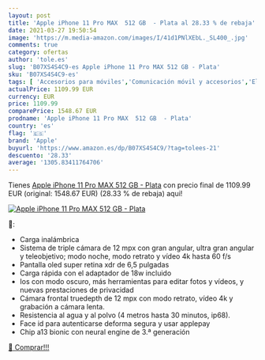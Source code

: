 ```yaml
---
layout: post
title: 'Apple iPhone 11 Pro MAX  512 GB  - Plata al 28.33 % de rebaja'
date: 2021-03-27 19:50:54
image: 'https://m.media-amazon.com/images/I/41d1PNlXEbL._SL400_.jpg'
comments: true
category: ofertas
author: 'tole.es'
slug: 'B07XS4S4C9-es Apple iPhone 11 Pro MAX 512 GB - Plata'
sku: 'B07XS4S4C9-es'
tags: [ 'Accesorios para móviles','Comunicación móvil y accesorios','Electrónica','Fundas y carcasas para teléfonos móviles','apple','iphone', ]
actualPrice: 1109.99 EUR
currency: EUR
price: 1109.99
comparePrice: 1548.67 EUR
prodname: 'Apple iPhone 11 Pro MAX  512 GB  - Plata'
country: 'es'
flag: '🇪🇸'
brand: 'Apple'
buyurl: 'https://www.amazon.es/dp/B07XS4S4C9/?tag=tolees-21'
descuento: '28.33'
average: '1305.83411764706'
---
```


Tienes [Apple iPhone 11 Pro MAX  512 GB  - Plata](https://www.amazon.es/dp/B07XS4S4C9/?tag=tolees-21) con precio final de  1109.99 EUR (original: 1548.67 EUR) (28.33 %  de rebaja) aqui!

[![Apple iPhone 11 Pro MAX  512 GB  - Plata](https://m.media-amazon.com/images/I/41d1PNlXEbL._SL400_.jpg)](https://www.amazon.es/dp/B07XS4S4C9/?tag=tolees-21)

🔎:

- Carga inalámbrica
- Sistema de triple cámara de 12 mpx con gran angular, ultra gran angular y teleobjetivo; modo noche, modo retrato y vídeo 4k hasta 60 f/s
- Pantalla oled super retina xdr de 6,5 pulgadas
- Carga rápida con el adaptador de 18w incluido
- Ios con modo oscuro, más herramientas para editar fotos y vídeos, y nuevas prestaciones de privacidad
- Cámara frontal truedepth de 12 mpx con modo retrato, vídeo 4k y grabación a cámara lenta.
- Resistencia al agua y al polvo (4 metros hasta 30 minutos, ip68).
- Face id para autenticarse deforma segura y usar applepay
- Chip a13 bionic con neural engine de 3.ª generación

[🛒 Comprar!!!](https://www.amazon.es/dp/B07XS4S4C9/?tag=tolees-21)
